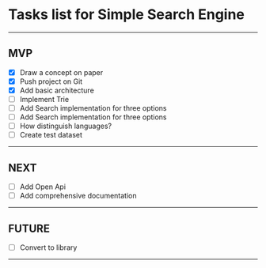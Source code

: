 # Tasks list for Simple Search Engine

___

## MVP

- [x] Draw a concept on paper
- [x] Push project on Git
- [x] Add basic architecture
- [ ] Implement Trie
- [ ] Add Search implementation for three options
- [ ] Add Search implementation for three options
- [ ] How distinguish languages?
- [ ] Create test dataset

___

## NEXT

- [ ] Add Open Api
- [ ] Add comprehensive documentation

___

## FUTURE

- [ ] Convert to library

___
